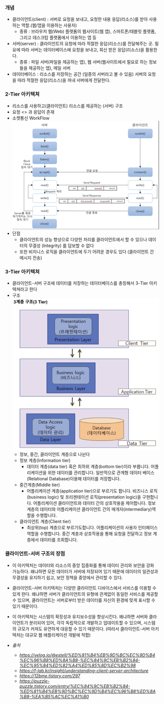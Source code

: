 ### 개념
- 클라이언트(client) : 서버로 요청을 보내고, 요청한 내용 응답(리소스)를 받아 사용하는 역할.(웹/앱을 이용하는 사용자)  
    - 종류 : 브라우저 웹(Web) 플랫폼의 웹사이트(웹 앱), 스마트폰/태블릿 플랫폼, 그리고 데스크탑 플랫폼에서 이용하는 앱 등
- 서버(server) : 클라이언트의 요청에 따라 적절한 응답(리소스)를 전달해주는 곳. 필요에 따라 서버는 데이터베이스에 요청을 보내고, 회신 받은 응답(리소스)을 활용한다.
    - 종류 : 파일 서버(파일을 제공하는 앱), 웹 서버(웹사이트에서 필요로 하는 정보들을 제공하는 앱), 메일 서버
- 데이터베이스 : 리소스를 저장하는 공간 (일종의 서버라고 볼 수 있음) 서버의 요청을 따라 적절한 응답(리소스)을 꺼내 서버에게 전달한다.

### 2-Tier 아키텍쳐
- 리소스를 사용하고(클라이언트) 리소스를 제공하는 (서버) 구조
- 요청 <> 과 응답이 존재
- 소켓통신 WorkFlow
![](2024-10-28-12-48-41.png)
- 단점 
    - 클라이언트의 성능 향상으로 다양한 처리를 클라이언트에서 할 수 있으나 데이터의 무결성 (Integrity) 를 담보할 수 없다
    - 또한 비지니스 로직을 클라이언트에 두기 어려운 경우도 있다 (클라이언트 간 메시지 전송)
    

### 3-Tier 아키텍쳐
- 클라이언트-서버 구조에 데이터를 저장하는 데이터베이스를 총칭해서 3-Tier 아키텍쳐라고 한다
- 구조
![](2024-10-28-12-57-50.png)
    - 정보, 중간, 클라이언트 계층으로 나뉜다
    - 정보 계층(Information tier)
        - 데이터 계층(data tier) 혹은 최하위 계층(bottom tier)이라 부릅니다. 어플리케이션을 위한 데이터를 관리합니다. 일반적으로 관계형 데이터 베이스(Relational Database)이용해 데이터를 저장합니다.
    - 중간계층(Middle tier)
        - 어플리케이션 계층(application tier)으로 부르기도 합니다. 비즈니스 로직(business logic) 및 프리젠테이션 로직(presentation logic)을 구현합니다. 어플리케이션 클라이언트와 데이터 간의 상호작용을 제어합니다. 정보 계층의 데이터와 어플리케이션 클라이언트 간의 매개자(intermediary)역할을 수행합니다.
    - 클라이언트 계층(Client tier)
        - 최상위(top) 계층으로 부르기도합니다. 어플리케이션의 사용자 인터페이스 역할을 수행합니다. 중간 계층과 상호작용을 통해 요청을 전달하고 정보 계층에서 데이터를 조회합니다.

### 클라이언트-서버 구조의 장점
- 이 아키텍처는 데이터와 리소스의 중앙 집중화를 통해 데이터 관리와 보안을 강화 가능하다. 왜냐하면 모든 데이터가 서버에 저장되어 있기 때문에 데이터의 일관성과 무결성을 유지하기 쉽고, 보안 정책을 중앙에서 관리할 수 있다. 
- 클라이언트-서버 아키텍처는 다양한 클라이언트 디바이스에서 서비스를 이용할 수 있게 한다. 왜냐하면 서버가 클라이언트의 유형에 관계없이 동일한 서비스를 제공할 수 있으며, 클라이언트는 서버로부터 받은 데이터를 자신의 환경에 맞게 표시할 수 있기 때문이다. 
- 이 아키텍처는 시스템의 확장성과 유지보수성을 향상시킨다. 왜냐하면 서버와 클라이언트가 분리되어 있어, 각각 독립적으로 개발하고 업데이트할 수 있으며, 시스템의 규모가 커져도 유연하게 대응할 수 있기 때문이다. (따라서 클라이언트-서버 아키텍처는 대규모 웹 애플리케이션 개발에 적합)

- *출처*
    - *https://velog.io/@estell/%ED%81%B4%EB%9D%BC%EC%9D%B4%EC%96%B8%ED%8A%B8-%EC%84%9C%EB%B2%84-%EC%95%84%ED%82%A4%ED%85%8D%EC%B2%98*
    - *https://f-lab.kr/insight/understanding-client-server-architecture*
    - *https://12bme.tistory.com/297*
    - *https://puzzle-puzzle.tistory.com/entry/%EC%84%9C%EB%B2%84-%ED%81%B4%EB%9D%BC%EC%9D%B4%EC%96%B8%ED%8A%B8-%EA%B5%AC%EC%A1%B0*



